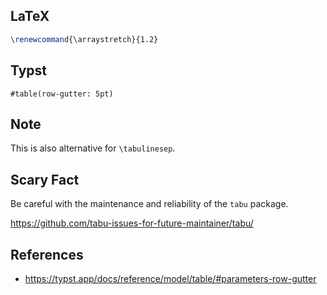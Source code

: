 ## LaTeX

```latex
\renewcommand{\arraystretch}{1.2}
```



## Typst

```typst
#table(row-gutter: 5pt)
```




## Note

This is also alternative for `\tabulinesep`.



## Scary Fact

Be careful with the maintenance and reliability of the `tabu` package.

https://github.com/tabu-issues-for-future-maintainer/tabu/




## References

- https://typst.app/docs/reference/model/table/#parameters-row-gutter

